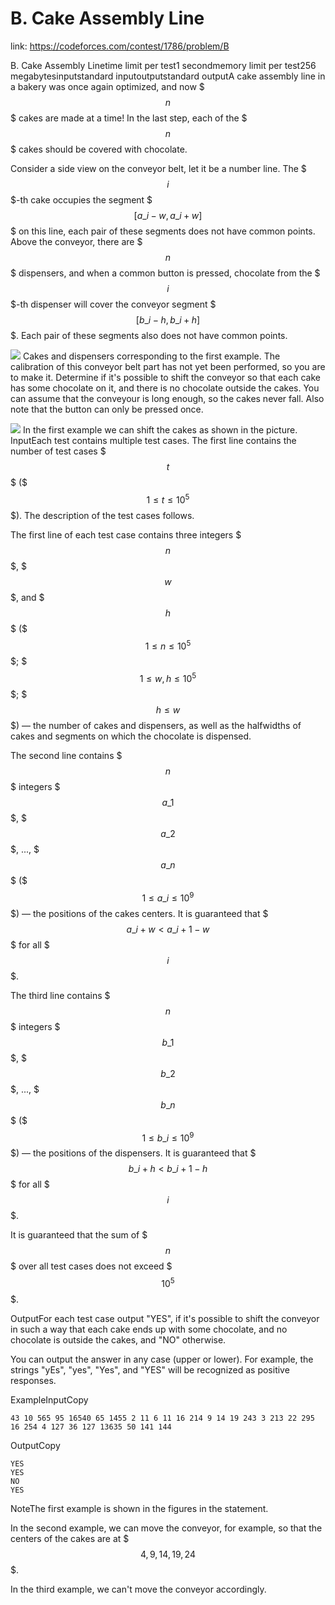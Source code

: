 # B. Cake Assembly Line 
 
 link: https://codeforces.com/contest/1786/problem/B 
 
 B. Cake Assembly Linetime limit per test1 secondmemory limit per test256 megabytesinputstandard inputoutputstandard outputA cake assembly line in a bakery was once again optimized, and now $$$n$$$ cakes are made at a time! In the last step, each of the $$$n$$$ cakes should be covered with chocolate.

Consider a side view on the conveyor belt, let it be a number line. The $$$i$$$-th cake occupies the segment $$$[a\_i - w, a\_i + w]$$$ on this line, each pair of these segments does not have common points. Above the conveyor, there are $$$n$$$ dispensers, and when a common button is pressed, chocolate from the $$$i$$$-th dispenser will cover the conveyor segment $$$[b\_i - h, b\_i + h]$$$. Each pair of these segments also does not have common points.

 ![](https://espresso.codeforces.com/bbc5be06b971ad6c5590957ed64e3361e773538e.png) Cakes and dispensers corresponding to the first example. The calibration of this conveyor belt part has not yet been performed, so you are to make it. Determine if it's possible to shift the conveyor so that each cake has some chocolate on it, and there is no chocolate outside the cakes. You can assume that the conveyour is long enough, so the cakes never fall. Also note that the button can only be pressed once.

 ![](https://espresso.codeforces.com/18b5a8624cd16d489df222065cebd2d2f17a9708.png) In the first example we can shift the cakes as shown in the picture. InputEach test contains multiple test cases. The first line contains the number of test cases $$$t$$$ ($$$1 \le t \le 10^5$$$). The description of the test cases follows.

The first line of each test case contains three integers $$$n$$$, $$$w$$$, and $$$h$$$ ($$$1 \le n \le 10^5$$$; $$$1 \le w, h \le 10^5$$$; $$$h \le w$$$) — the number of cakes and dispensers, as well as the halfwidths of cakes and segments on which the chocolate is dispensed.

The second line contains $$$n$$$ integers $$$a\_1$$$, $$$a\_2$$$, ..., $$$a\_n$$$ ($$$1 \le a\_i \le 10^9$$$) — the positions of the cakes centers. It is guaranteed that $$$a\_i + w < a\_{i + 1} - w$$$ for all $$$i$$$.

The third line contains $$$n$$$ integers $$$b\_1$$$, $$$b\_2$$$, ..., $$$b\_n$$$ ($$$1 \le b\_i \le 10^9$$$) — the positions of the dispensers. It is guaranteed that $$$b\_i + h < b\_{i + 1} - h$$$ for all $$$i$$$.

It is guaranteed that the sum of $$$n$$$ over all test cases does not exceed $$$10^5$$$.

OutputFor each test case output "YES", if it's possible to shift the conveyor in such a way that each cake ends up with some chocolate, and no chocolate is outside the cakes, and "NO" otherwise.

You can output the answer in any case (upper or lower). For example, the strings "yEs", "yes", "Yes", and "YES" will be recognized as positive responses.

ExampleInputCopy
```
43 10 565 95 16540 65 1455 2 11 6 11 16 214 9 14 19 243 3 213 22 295 16 254 4 127 36 127 13635 50 141 144
```
OutputCopy
```
YES
YES
NO
YES

```
NoteThe first example is shown in the figures in the statement.

In the second example, we can move the conveyor, for example, so that the centers of the cakes are at $$$4, 9, 14, 19, 24$$$.

In the third example, we can't move the conveyor accordingly.

